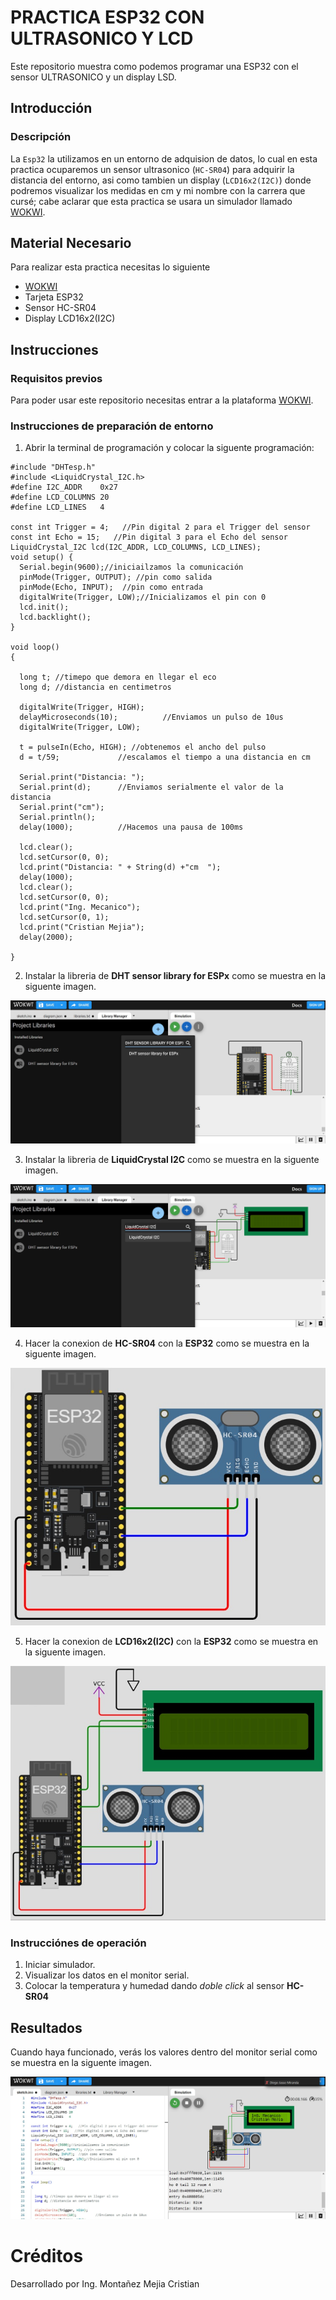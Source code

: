# PRACTICA ESP32 CON ULTRASONICO Y LCD
Este repositorio muestra como podemos programar una ESP32 con el sensor ULTRASONICO y un display LSD.

## Introducción

### Descripción
La ```Esp32``` la utilizamos en un entorno de adquision de datos, lo cual en esta practica ocuparemos un sensor ultrasonico (```HC-SR04```) para adquirir la distancia del entorno, asi como tambien un display (```LCD16x2(I2C)```) donde podremos visualizar los medidas en cm y mi nombre con la carrera que cursé; cabe aclarar que esta practica se usara un simulador llamado [WOKWI](https://https://wokwi.com/).

## Material Necesario
Para realizar esta practica necesitas lo siguiente

- [WOKWI](https://https://wokwi.com/)
- Tarjeta ESP32
- Sensor HC-SR04
- Display LCD16x2(I2C)

## Instrucciones
### Requisitos previos
Para poder usar este repositorio necesitas entrar a la plataforma [WOKWI](https://https://wokwi.com/).

### Instrucciones de preparación de entorno 
1. Abrir la terminal de programación y colocar la siguente programación:
```
#include "DHTesp.h"
#include <LiquidCrystal_I2C.h>
#define I2C_ADDR    0x27
#define LCD_COLUMNS 20
#define LCD_LINES   4

const int Trigger = 4;   //Pin digital 2 para el Trigger del sensor
const int Echo = 15;   //Pin digital 3 para el Echo del sensor
LiquidCrystal_I2C lcd(I2C_ADDR, LCD_COLUMNS, LCD_LINES);
void setup() {
  Serial.begin(9600);//iniciailzamos la comunicación
  pinMode(Trigger, OUTPUT); //pin como salida
  pinMode(Echo, INPUT);  //pin como entrada
  digitalWrite(Trigger, LOW);//Inicializamos el pin con 0
  lcd.init();
  lcd.backlight();
}

void loop()
{

  long t; //timepo que demora en llegar el eco
  long d; //distancia en centimetros

  digitalWrite(Trigger, HIGH);
  delayMicroseconds(10);          //Enviamos un pulso de 10us
  digitalWrite(Trigger, LOW);
  
  t = pulseIn(Echo, HIGH); //obtenemos el ancho del pulso
  d = t/59;             //escalamos el tiempo a una distancia en cm
  
  Serial.print("Distancia: ");
  Serial.print(d);      //Enviamos serialmente el valor de la distancia
  Serial.print("cm");
  Serial.println();
  delay(1000);          //Hacemos una pausa de 100ms
  
  lcd.clear();
  lcd.setCursor(0, 0);
  lcd.print("Distancia: " + String(d) +"cm  ");
  delay(1000);
  lcd.clear();
  lcd.setCursor(0, 0);
  lcd.print("Ing. Mecanico");
  lcd.setCursor(0, 1);
  lcd.print("Cristian Mejia");
  delay(2000);

}
```
2. Instalar la libreria de **DHT sensor library for ESPx** como se muestra en la siguente imagen.

![](https://github.com/Cris9901/PRACTICA-CON-ULTRASONICO/blob/main/IMAGEN%201.jpg)

3. Instalar la libreria de **LiquidCrystal I2C** como se muestra en la siguente imagen.

![](https://github.com/Cris9901/PRACTICA-CON-ULTRASONICO/blob/main/IMAGEN%204_.jpg)

4. Hacer la conexion de **HC-SR04** con la **ESP32** como se muestra en la siguente imagen.

![](https://github.com/Cris9901/PRACTICA-CON-ULTRASONICO/blob/main/IMAGEN%207.jpg)

5. Hacer la conexion de **LCD16x2(I2C)** con la **ESP32** como se muestra en la siguente imagen.

![](https://github.com/Cris9901/PRACTICA-CON-ULTRASONICO/blob/main/IMAGEN%2010.jpg)

### Instrucciónes de operación
1. Iniciar simulador.
2. Visualizar los datos en el monitor serial.
3. Colocar la temperatura y humedad dando *doble click* al sensor **HC-SR04** 

## Resultados
Cuando haya funcionado, verás los valores dentro del monitor serial como se muestra en la siguente imagen.

![](https://github.com/Cris9901/PRACTICA-CON-ULTRASONICO/blob/main/IMAGEN%2012.jpg)

# Créditos

Desarrollado por Ing. Montañez Mejia Cristian
